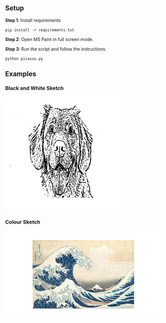 
## Setup
 
**Step 1**: Install requirements

    pip install -r requirements.txt  
    
**Step 2**: Open MS Paint in full screen mode.

**Step 3**: Run the script and follow the instructions.

    python picasso.py   
    
## Examples
### Black and White Sketch
![BW sketch](example_bw.png)

### Colour Sketch
![colour Sketch](example_colour.png)
